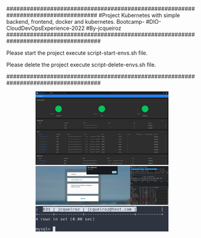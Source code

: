 ###################################################################################
#Project Kubernetes with simple backend, frontend, docker and kubernetes. Bootcamp-
#DIO-CloudDevOpsExperience-2022
#By-jcqueiroz                                                                                                    
####################################################################################

Please start the project execute script-start-envs.sh file.

Please delete the project execute script-delete-envs.sh file.

####################################################################################


<p align="center">
  <img src="/IMG/minikube-dashboards.png" width="350" title="Minikube Cluster Dashboard">
  <img src="/IMG/add-data-in-frontend-database-backend.png" width="350" alt="add-data-in-frontend-database-backend">
  <img src="/IMG/select-in-mydatabase.png" width="350" alt="select-in-mydatabase">
</p>  
